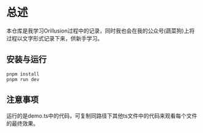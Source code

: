 # 总述

本仓库是我学习Orillusion过程中的记录，同时我也会在我的公众号(蔬菜狗)上将过程以文字形式记录下来，供新手学习。

## 安装与运行

```text
pnpm install
pnpm run dev
```

## 注意事项
运行的是demo.ts中的代码，可复制同路径下其他ts文件中的代码来观看每个文件的最终效果。